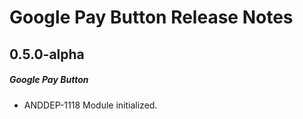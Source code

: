 # Google Pay Button Release Notes

## 0.5.0-alpha
##### Google Pay Button
* ANDDEP-1118 Module initialized.